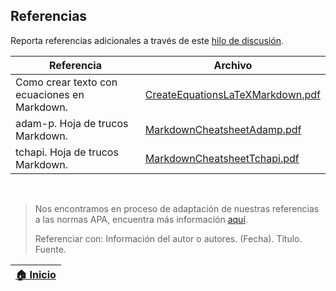 ## Referencias

Reporta referencias adicionales a través de este [hilo de discusión](https://github.com/rcfdtools/R.TeachingResearchGuide/discussions/12).

| Referencia                                   | Archivo                                                                                                                        |
|----------------------------------------------|--------------------------------------------------------------------------------------------------------------------------------|
| Como crear texto con ecuaciones en Markdown. | [CreateEquationsLaTeXMarkdown.pdf](https://raw.githubusercontent.com/admnll/ecuaciones-latex-word-markdown/master/markdown.md) |
| adam-p. Hoja de trucos Markdown.             | [MarkdownCheatsheetAdamp.pdf](https://github.com/adam-p/markdown-here)                                                         |
| tchapi. Hoja de trucos Markdown.             | [MarkdownCheatsheetTchapi.pdf](https://github.com/tchapi/markdown-cheatsheet)                                                  |

<br>

> Nos encontramos en proceso de adaptación de nuestras referencias a las normas APA, encuentra más información [aquí](https://normas-apa.org/referencias/).
> 
> Referenciar con: Información del autor o autores. (Fecha). Título. Fuente. 

| [:house: Inicio](https://github.com/rcfdtools/R.TeachingResearchGuide) |
|------------------------------------------------------------------------|
